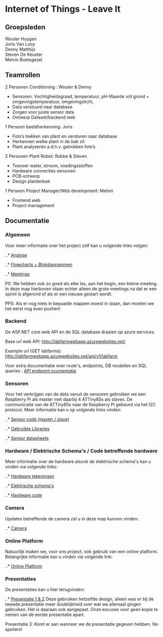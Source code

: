 # Internet of Things - Leave It
## Groepsleden

Wouter Huygen  
Joris Van Looy    
Denny Matthijs   
Steven De Keuster  
Melvin Boetsgezel 

## Teamrollen

2 Personen Conditioning : Wouter & Denny  
* Sensoren: Vochtigheidsgraad, temperatuur, pH-Waarde v/d grond + omgevingstemperatuur, omgevingslicht,  
* Data verstuurd naar database  
* Zorgen voor juiste sensor data  
* Ontwerp Dataset/backend web  

1 Persoon beeldherkenning: Joris
* Foto’s trekken van plant en versturen naar database  
* Herkennen welke plant in de bak zit  
* Plant analyseren a.d.h.v. getrokken foto’s  
    
2 Personen Plant Robot: Robbe & Steven
* Toevoer water, stroom, voedingsstoffen  
* Hardware connecties sensoren  
* PCB-ontwerp  
* Design plantenbak  
    
1 Persoon Project Manager/Web development: Melvin  
* Frontend web  
* Project management  


## Documentatie

### Algemeen

Voor meer informatie over het project zelf kan u volgende links volgen:

..* [Analyse](https://github.com/AP-Elektronica-ICT/iot18-LF1/tree/master/doc/analyse)

..* [Flowcharts + Blokdiagrammen](https://github.com/AP-Elektronica-ICT/iot18-LF1/tree/master/doc/img)
 
..* [Meetings](https://github.com/AP-Elektronica-ICT/iot18-LF1/tree/master/doc/meetings)

PS: We hebben ook zo goed als elke les, aan het begin, een kleine meeting. In deze map hierboven staan echter alleen de grote meetings na dat er een sprint is afgerond of als er een nieuwe gestart wordt. 

PPS: Als er nog niets in bepaalde mappen moest in staan, dan moeten we het eerst nog even pushen! 

### Backend

De ASP.NET core web API en de SQL database draaien op azure services.

Base url web API: http://labfarmwebapp.azurewebsites.net/

Example url (GET labfarms): http://labfarmwebapp.azurewebsites.net/api/v1/labfarm

Voor extra documentatie over route's, endpoints, DB modellen en SQL queries : [API endpoint ocumentatie](https://github.com/AP-Elektronica-ICT/iot18-LF1/blob/master/doc/backend/Labfarm%20API%20endpoint%20documentation.pdf)

### Sensoren

Voor het verkrijgen van de data vanuit de sensoren gebruiken we een Raspberry Pi als master met daarbij 4 ATTiny85s als slaves. De communicatie van de ATTiny85s naar de Raspberry Pi gebeurd via het I2C protocol. Meer informatie kan u op volgende links vinden:

..* [Sensor code (master / slave)](https://github.com/AP-Elektronica-ICT/iot18-LF1/tree/master/src/Sensors)

..* [Gebruikte Libraries](https://github.com/AP-Elektronica-ICT/iot18-LF1/tree/master/src/Libraries)

..* [Sensor datasheets](https://github.com/AP-Elektronica-ICT/iot18-LF1/tree/master/doc/datasheet)

### Hardware / Elektrische Schema's / Code betreffende hardware

Meer informatie over de hardware alsook de elektrische schema's kan u vinden via volgende links:

..* [Hardware tekeningen](https://github.com/AP-Elektronica-ICT/iot18-LF1/tree/master/doc/Drawings)

..* [Elektrische schema's](https://github.com/AP-Elektronica-ICT/iot18-LF1/tree/master/src/Electrical%20Designs)

..* [Hardware code](https://github.com/AP-Elektronica-ICT/iot18-LF1/tree/master/src/MCU%20Programs)

### Camera

Updates betreffende de camera zal u in deze map kunnen vinden:

..* [Camera](https://github.com/AP-Elektronica-ICT/iot18-LF1/tree/master/src/cameras)

### Online Platform 

Natuurlijk maken we, voor ons project, ook gebruik van een online platform. Belangrijke informatie kan u vinden via volgende link:

..* [Online Platform](https://github.com/AP-Elektronica-ICT/iot18-LF1/tree/master/src/labfarm-client)

### Presentaties

De presentaties kan u hier terugvinden:

..* [Presentatie 1 & 2](https://prezi.com/view/gqtpL6frQNvXV23dgvv2) 
Deze gebruiken hetzelfde design, alleen was er bij de tweede presentatie meer duidelijkheid over wat we allemaal gingen gebruiken. Het is daaraan ook aangepast. Onze excuses voor geen kopie te nemen van de eerste presentatie apart.

Presentatie 3: Komt er aan wanneer we de presentatie gegeven hebben. No spoilers! 

